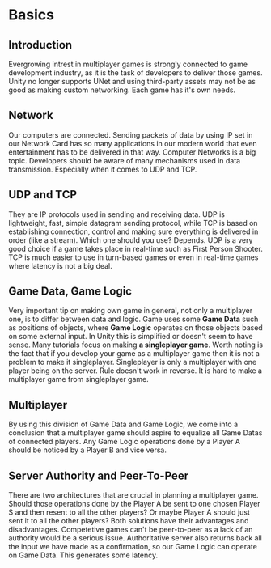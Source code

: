 # Basics

## Introduction
Evergrowing intrest in multiplayer games is strongly connected to game development industry, as it is the task of developers to deliver those games. Unity no longer supports UNet and using third-party assets may not be as good as making custom networking. Each game has it's own needs.

## Network
Our computers are connected. Sending packets of data by using IP set in our Network Card has so many applications in our modern world that even entertainment has to be delivered in that way. Computer Networks is a big topic. Developers should be aware of many mechanisms used in data transmission. Especially when it comes to UDP and TCP.

## UDP and TCP
They are IP protocols used in sending and receiving data. UDP is lightweight, fast, simple datagram sending protocol, while TCP is based on establishing connection, control and making sure everything is delivered in order (like a stream). Which one should you use? Depends. UDP is a very good choice if a game takes place in real-time such as First Person Shooter. TCP is much easier to use in turn-based games or even in real-time games where latency is not a big deal.

## Game Data, Game Logic
Very important tip on making own game in general, not only a multiplayer one, is to differ between data and logic. Game uses some **Game Data** such as positions of objects, where **Game Logic** operates on those objects based on some external input. In Unity this is simplified or doesn't seem to have sense. Many tutorials focus on making **a singleplayer game**. Worth noting is the fact that if you develop your game as a multiplayer game then it is not a problem to make it singleplayer. Singleplayer is only a multiplayer with one player being on the server. Rule doesn't work in reverse. It is hard to make a multiplayer game from singleplayer game.

## Multiplayer
By using this division of Game Data and Game Logic, we come into a conclusion that a multiplayer game should aspire to equalize all Game Datas of connected players. Any Game Logic operations done by a Player A should be noticed by a Player B and vice versa.  

## Server Authority and Peer-To-Peer
There are two architectures that are crucial in planning a multiplayer game. Should those operations done by the Player A be sent to one chosen Player S and then resent to all the other players? Or maybe Player A should just sent it to all the other players? Both solutions have their advantages and disadvantages. Competetive games can't be peer-to-peer as a lack of an authority would be a serious issue. Authoritative server also returns back all the input we have made as a confirmation, so our Game Logic can operate on Game Data. This generates some latency.
